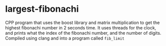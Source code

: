 # largest-fibonachi

CPP program that uses the boost library and matrix multiplication to get the highest fibonachi number in 2 seconds time.
It uses threads for the clock, and prints what the index of the fibonachi number, and the number of digits.
Compiled using clang and into a program called `fib_limit`
